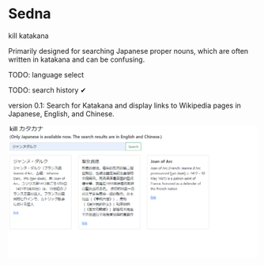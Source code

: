 # Sedna
kill katakana

Primarily designed for searching Japanese proper nouns, which are often written in katakana and can be confusing.

TODO: language select

TODO: search history ✔

version 0.1: Search for Katakana and display links to Wikipedia pages in Japanese, English, and Chinese.

![Alt Text](v01.png)
